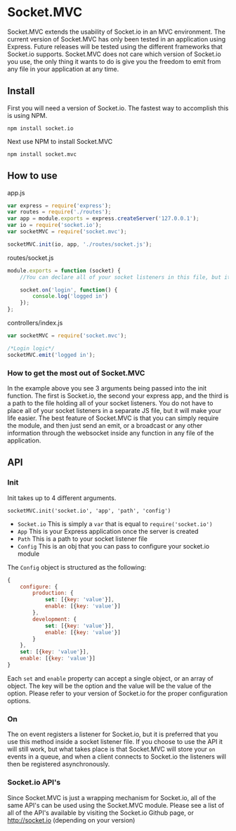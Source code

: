 Socket.MVC
==========

Socket.MVC extends the usability of Socket.io in an MVC environment.  The current version of Socket.MVC has only been tested in an application using Express.  Future releases will be tested using the different frameworks that Socket.io supports.  Socket.MVC does not care which version of Socket.io you use, the only thing it wants to do is give you the freedom to emit from any file in your application at any time.

## Install

First you will need a version of Socket.io.  The fastest way to accomplish this is using NPM.

    npm install socket.io

Next use NPM to install Socket.MVC

	npm install socket.mvc

## How to use

app.js
```js
var express = require('express');
var routes = require('./routes');
var app = module.exports = express.createServer('127.0.0.1');
var io = require('socket.io');
var socketMVC = require('socket.mvc');

socketMVC.init(io, app, './routes/socket.js');
```

routes/socket.js
```js
module.exports = function (socket) {
	//You can declare all of your socket listeners in this file, but it's not required

	socket.on('login', function() {
		console.log('logged in')
	});
};
```

controllers/index.js
```js
var socketMVC = require('socket.mvc');

/*Login logic*/
socketMVC.emit('logged in');
```

### How to get the most out of Socket.MVC

In the example above you see 3 arguments being passed into the init function.  The first is Socket.io, the second your express app, and the third is a path to the file holding all of your socket listeners.  You do not have to place all of your socket listeners in a separate JS file, but it will make your life easier.  The best feature of Socket.MVC is that you can simply require the module, and then just send an emit, or a broadcast or any other information through the websocket inside any function in any file of the application.

## API

### Init

Init takes up to 4 different arguments.

`socketMVC.init('socket.io', 'app', 'path', 'config')`
  - `Socket.io` This is simply a `var` that is equal to `require('socket.io')`
  - `App` This is your Express application once the server is created
  - `Path` This is a path to your socket listener file
  - `Config` This is an obj that you can pass to configure your socket.io module

The `Config` object is structured as the following:
```js
{
	configure: {
		production: {
			set: [{key: 'value'}],
			enable: [{key: 'value'}]
		},
		development: {
			set: [{key: 'value'}],
			enable: [{key: 'value'}]
		}
	},
	set: [{key: 'value'}],
	enable: [{key: 'value'}]
}
```
Each `set` and `enable` property can accept a single object, or an array of object.  The key will be the option and the value will be the value of the option.  Please refer to your version of Socket.io for the proper configuration options.

### On
The on event registers a listener for Socket.io, but it is preferred that you use this method inside a socket listener file.  If you choose to use the API it will still work, but what takes place is that Socket.MVC will store your `on` events in a queue, and when a client connects to Socket.io the listeners will then be registered asynchronously.

### Socket.io API's
Since Socket.MVC is just a wrapping mechanism for Socket.io, all of the same API's can be used using the Socket.MVC module.  Please see a list of all of the API's available by visiting the Socket.io Github page, or http://socket.io (depending on your version)
